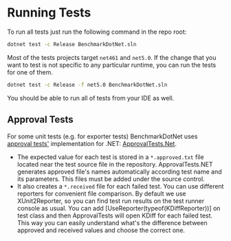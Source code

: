 # Running Tests

To run all tests just run the following command in the repo root:

```cmd
dotnet test -c Release BenchmarkDotNet.sln
```

Most of the tests projects target `net461` and `net5.0`. If the change that you want to test is not specific to any particular runtime, you can run the tests for one of them.

```cmd
dotnet test -c Release -f net5.0 BenchmarkDotNet.sln
```

You should be able to run all of tests from your IDE as well.

## Approval Tests

For some unit tests (e.g. for exporter tests) BenchmarkDotNet uses [approval tests'](http://approvaltests.sourceforge.net/) implementation for .NET: [ApprovalTests.Net](https://github.com/approvals/ApprovalTests.Net).
* The expected value for each test is stored in a `*.approved.txt` file located near the test source file in the repository. ApprovalTests.NET generates approved file's names automatically according test name and its parameters. This files must be added under the source control.
* It also creates a `*.received` file for each failed test. You can use different reporters for convenient file comparison. By default we use XUnit2Reporter, so you can find test run results on the test runner console as usual. You can add [UseReporter(typeof(KDiffReporter))] on test class and then ApprovalTests will open KDiff for each failed test. This way you can easily understand what's the difference between approved and received values and choose the correct one.
